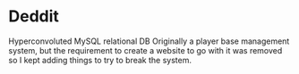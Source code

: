 # Deddit
Hyperconvoluted MySQL relational DB
Originally a player base management system, but the requirement to create a website to go with it was removed so I kept adding things to try to break the system.
